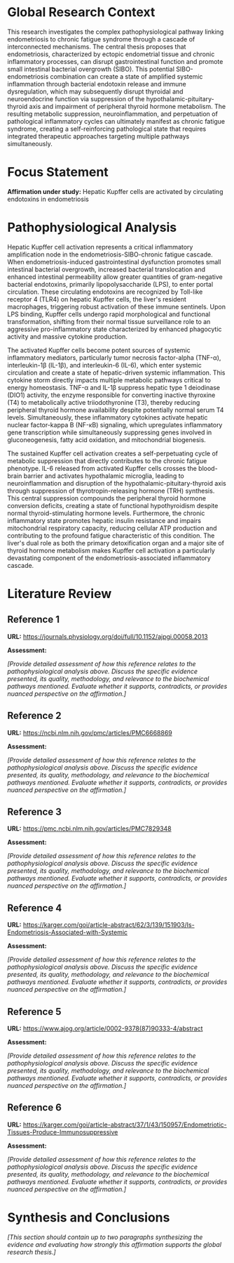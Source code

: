 # Global Research Context

This research investigates the complex pathophysiological pathway linking endometriosis to chronic fatigue syndrome through a cascade of interconnected mechanisms. The central thesis proposes that endometriosis, characterized by ectopic endometrial tissue and chronic inflammatory processes, can disrupt gastrointestinal function and promote small intestinal bacterial overgrowth (SIBO). This potential SIBO-endometriosis combination can create a state of amplified systemic inflammation through bacterial endotoxin release and immune dysregulation, which may subsequently disrupt thyroidal and neuroendocrine function via suppression of the hypothalamic-pituitary-thyroid axis and impairment of peripheral thyroid hormone metabolism. The resulting metabolic suppression, neuroinflammation, and perpetuation of pathological inflammatory cycles can ultimately manifest as chronic fatigue syndrome, creating a self-reinforcing pathological state that requires integrated therapeutic approaches targeting multiple pathways simultaneously.

# Focus Statement

**Affirmation under study:** Hepatic Kupffer cells are activated by circulating endotoxins in endometriosis

# Pathophysiological Analysis

Hepatic Kupffer cell activation represents a critical inflammatory amplification node in the endometriosis-SIBO-chronic fatigue cascade. When endometriosis-induced gastrointestinal dysfunction promotes small intestinal bacterial overgrowth, increased bacterial translocation and enhanced intestinal permeability allow greater quantities of gram-negative bacterial endotoxins, primarily lipopolysaccharide (LPS), to enter portal circulation. These circulating endotoxins are recognized by Toll-like receptor 4 (TLR4) on hepatic Kupffer cells, the liver's resident macrophages, triggering robust activation of these immune sentinels. Upon LPS binding, Kupffer cells undergo rapid morphological and functional transformation, shifting from their normal tissue surveillance role to an aggressive pro-inflammatory state characterized by enhanced phagocytic activity and massive cytokine production.

The activated Kupffer cells become potent sources of systemic inflammatory mediators, particularly tumor necrosis factor-alpha (TNF-α), interleukin-1β (IL-1β), and interleukin-6 (IL-6), which enter systemic circulation and create a state of hepatic-driven systemic inflammation. This cytokine storm directly impacts multiple metabolic pathways critical to energy homeostasis. TNF-α and IL-1β suppress hepatic type 1 deiodinase (DIO1) activity, the enzyme responsible for converting inactive thyroxine (T4) to metabolically active triiodothyronine (T3), thereby reducing peripheral thyroid hormone availability despite potentially normal serum T4 levels. Simultaneously, these inflammatory cytokines activate hepatic nuclear factor-kappa B (NF-κB) signaling, which upregulates inflammatory gene transcription while simultaneously suppressing genes involved in gluconeogenesis, fatty acid oxidation, and mitochondrial biogenesis.

The sustained Kupffer cell activation creates a self-perpetuating cycle of metabolic suppression that directly contributes to the chronic fatigue phenotype. IL-6 released from activated Kupffer cells crosses the blood-brain barrier and activates hypothalamic microglia, leading to neuroinflammation and disruption of the hypothalamic-pituitary-thyroid axis through suppression of thyrotropin-releasing hormone (TRH) synthesis. This central suppression compounds the peripheral thyroid hormone conversion deficits, creating a state of functional hypothyroidism despite normal thyroid-stimulating hormone levels. Furthermore, the chronic inflammatory state promotes hepatic insulin resistance and impairs mitochondrial respiratory capacity, reducing cellular ATP production and contributing to the profound fatigue characteristic of this condition. The liver's dual role as both the primary detoxification organ and a major site of thyroid hormone metabolism makes Kupffer cell activation a particularly devastating component of the endometriosis-associated inflammatory cascade.

# Literature Review

## Reference 1

**URL:** https://journals.physiology.org/doi/full/10.1152/ajpgi.00058.2013

**Assessment:**

*[Provide detailed assessment of how this reference relates to the pathophysiological analysis above. Discuss the specific evidence presented, its quality, methodology, and relevance to the biochemical pathways mentioned. Evaluate whether it supports, contradicts, or provides nuanced perspective on the affirmation.]*

## Reference 2

**URL:** https://ncbi.nlm.nih.gov/pmc/articles/PMC6668869

**Assessment:**

*[Provide detailed assessment of how this reference relates to the pathophysiological analysis above. Discuss the specific evidence presented, its quality, methodology, and relevance to the biochemical pathways mentioned. Evaluate whether it supports, contradicts, or provides nuanced perspective on the affirmation.]*

## Reference 3

**URL:** https://pmc.ncbi.nlm.nih.gov/articles/PMC7829348

**Assessment:**

*[Provide detailed assessment of how this reference relates to the pathophysiological analysis above. Discuss the specific evidence presented, its quality, methodology, and relevance to the biochemical pathways mentioned. Evaluate whether it supports, contradicts, or provides nuanced perspective on the affirmation.]*

## Reference 4

**URL:** https://karger.com/goi/article-abstract/62/3/139/151903/Is-Endometriosis-Associated-with-Systemic

**Assessment:**

*[Provide detailed assessment of how this reference relates to the pathophysiological analysis above. Discuss the specific evidence presented, its quality, methodology, and relevance to the biochemical pathways mentioned. Evaluate whether it supports, contradicts, or provides nuanced perspective on the affirmation.]*

## Reference 5

**URL:** https://www.ajog.org/article/0002-9378(87)90333-4/abstract

**Assessment:**

*[Provide detailed assessment of how this reference relates to the pathophysiological analysis above. Discuss the specific evidence presented, its quality, methodology, and relevance to the biochemical pathways mentioned. Evaluate whether it supports, contradicts, or provides nuanced perspective on the affirmation.]*

## Reference 6

**URL:** https://karger.com/goi/article-abstract/37/1/43/150957/Endometriotic-Tissues-Produce-Immunosuppressive

**Assessment:**

*[Provide detailed assessment of how this reference relates to the pathophysiological analysis above. Discuss the specific evidence presented, its quality, methodology, and relevance to the biochemical pathways mentioned. Evaluate whether it supports, contradicts, or provides nuanced perspective on the affirmation.]*

# Synthesis and Conclusions

*[This section should contain up to two paragraphs synthesizing the evidence and evaluating how strongly this affirmation supports the global research thesis.]*

